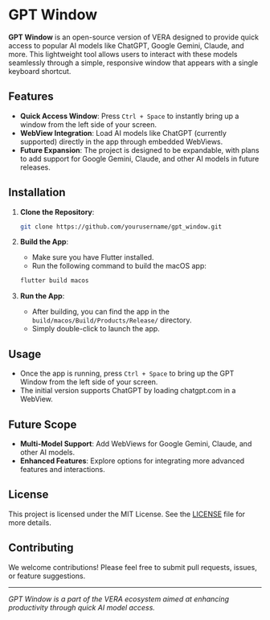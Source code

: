 # GPT Window

**GPT Window** is an open-source version of VERA designed to provide quick access to popular AI models like ChatGPT, Google Gemini, Claude, and more. This lightweight tool allows users to interact with these models seamlessly through a simple, responsive window that appears with a single keyboard shortcut.

## Features

- **Quick Access Window**: Press `Ctrl + Space` to instantly bring up a window from the left side of your screen.
- **WebView Integration**: Load AI models like ChatGPT (currently supported) directly in the app through embedded WebViews.
- **Future Expansion**: The project is designed to be expandable, with plans to add support for Google Gemini, Claude, and other AI models in future releases.

## Installation

1. **Clone the Repository**:
    ```bash
    git clone https://github.com/yourusername/gpt_window.git
    ```

2. **Build the App**:
    - Make sure you have Flutter installed.
    - Run the following command to build the macOS app:
    ```bash
    flutter build macos
    ```

3. **Run the App**:
    - After building, you can find the app in the `build/macos/Build/Products/Release/` directory.
    - Simply double-click to launch the app.

## Usage

- Once the app is running, press `Ctrl + Space` to bring up the GPT Window from the left side of your screen.
- The initial version supports ChatGPT by loading chatgpt.com in a WebView.

## Future Scope

- **Multi-Model Support**: Add WebViews for Google Gemini, Claude, and other AI models.
- **Enhanced Features**: Explore options for integrating more advanced features and interactions.

## License

This project is licensed under the MIT License. See the [LICENSE](LICENSE) file for more details.

## Contributing

We welcome contributions! Please feel free to submit pull requests, issues, or feature suggestions.

---

*GPT Window is a part of the VERA ecosystem aimed at enhancing productivity through quick AI model access.*  
